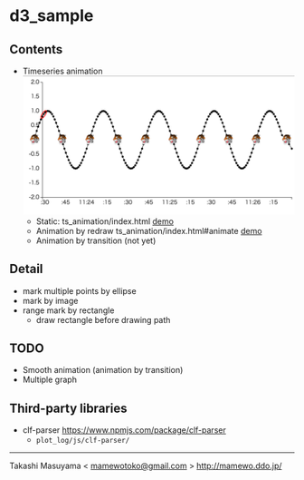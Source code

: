 d3_sample
=========

Contents
--------
* Timeseries animation ![ts animation screenshot](img/ts_animation.png)
    * Static: ts_animation/index.html [demo](https://mamewotoko.github.io/d3_sample/ts_animation/)
    * Animation by redraw ts_animation/index.html#animate [demo](https://mamewotoko.github.io/d3_sample/ts_animation_transition)
    * Animation by transition (not yet)

Detail
------
* mark multiple points by ellipse
* mark by image
* range mark by rectangle
    * draw rectangle before drawing path

TODO
----
* Smooth animation (animation by transition)
* Multiple graph


Third-party libraries
----------------------
* clf-parser <https://www.npmjs.com/package/clf-parser>
  * `plot_log/js/clf-parser/`

----
Takashi Masuyama < mamewotoko@gmail.com >
http://mamewo.ddo.jp/
